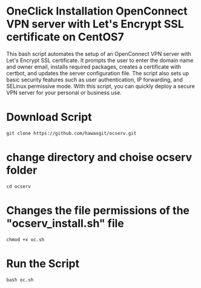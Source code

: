 # OneClick Installation OpenConnect VPN server with Let's Encrypt SSL certificate on CentOS7
This bash script automates the setup of an OpenConnect VPN server with Let's Encrypt SSL certificate.
It prompts the user to enter the domain name and owner email, installs required packages, creates a certificate with certbot, and updates the server configuration file. The script also sets up basic security features such as user authentication, IP forwarding, and SELinux permissive mode. With this script, you can quickly deploy a secure VPN server for your personal or business use.

# Download Script 

```
git clone https://github.com/hawaxgit/ocserv.git
```
# change directory and choise ocserv folder

```
cd ocserv 
```
# Changes the file permissions of the "ocserv_install.sh" file

```
chmod +x oc.sh
```
# Run the Script

```
bash oc.sh
```
